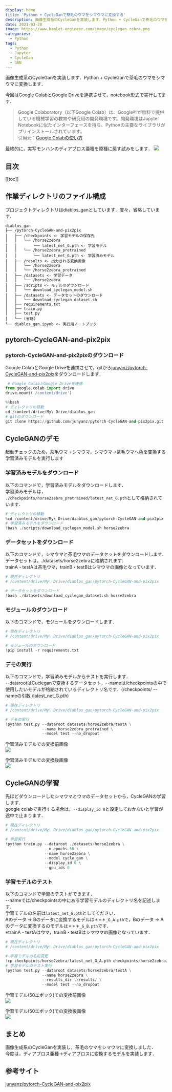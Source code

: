 ```yaml
---
display: home
title: 'Python + CycleGanで茶毛のウマをシマウマに変換する'
description: 画像生成系のCycleGanを実装します．Python + CycleGanで茶毛のウマをシマウマに変換します．
date: 2021-03-28
image: https://www.hamlet-engineer.com/image/cyclegan_zebra.png
categories: 
  - Python
tags:
  - Python
  - Jupyter
  - CycleGan
  - GAN
---
```

画像生成系のCycleGanを実装します．Python + CycleGanで茶毛のウマをシマウマに変換します．<br>
<!-- more -->

今回はGoogle ColabとGoogle Driveを連携させて，notebook形式で実行してます．<br>

> Google Colaboratory（以下Google Colab）は、Google社が無料で提供している機械学習の教育や研究用の開発環境です。開発環境はJupyter Notebookに似たインターフェースを持ち、Pythonの主要なライブラリがプリインストールされています。<br>
引用元：[Google Colabの使い方](https://interface.cqpub.co.jp/ail01/)

最終的に，実写モンハンのディアブロス亜種を原種に戻す試みをします．
![](/image/diablos_black.jpg)


## 目次
[[toc]]

## 作業ディレクトリのファイル構成
プロジェクトディレクトリはdiablos_ganとしています．度々，省略しています．
```
diablos_gan
├── /pytorch-CycleGAN-and-pix2pix
│   ├── /checkpoints <- 学習モデルの保存先
│   │   └── /horse2zebra
│   │       └── latest_net_G.pth <- 学習モデル
│   │   └── /horse2zebra_pretrained
│   │       └── latest_net_G.pth <- 学習済みモデル
│   ├── /results <- 出力される変換画像
│   │   └── /horse2zebra
│   │   └── /horse2zebra_pretrained
│   ├── /datasets <- 学習データ
│   │   └── /horse2zebra
│   ├── /scripts <- モデルのダウンロード
│   │   └── download_cyclegan_model.sh
│   ├── /datasets <- データセットのダウンロード
│   │   └── download_cyclegan_dataset.sh
│   ├── requirements.txt
│   ├── train.py
│   ├── test.py
│   └── (省略)
└── diablos_gan.ipynb <- 実行用ノートブック
```

## pytorch-CycleGAN-and-pix2pix
### pytorch-CycleGAN-and-pix2pixのダウンロード
Google ColabとGoogle Driveを連携させて，gitから[junyanz/pytorch-CycleGAN-and-pix2pix](https://github.com/junyanz/pytorch-CycleGAN-and-pix2pix)をダウンロードします．<br>

```python
 # Google ColabとGoogle Driveを連携
from google.colab import drive
drive.mount('/content/drive')
```

```python
%%bash
# ディレクトリの移動
cd /content/drive/My\ Drive/diablos_gan
# gitのダウンロード
git clone https://github.com/junyanz/pytorch-CycleGAN-and-pix2pix.git
```

## CycleGANのデモ
起動チェックのため，茶毛ウマ->シマウマ，シマウマ->茶毛ウマへ色を変換する学習済みモデルを実行します

### 学習済みモデルをダウンロード
以下のコマンドで，学習済みモデルをダウンロードします．<br>
学習済みモデルは， `./checkpoints/horse2zebra_pretrained/latest_net_G.pth`として格納されています．

```python
# ディレクトリの移動
%cd /content/drive/My\ Drive/diablos_gan/pytorch-CycleGAN-and-pix2pix
# 学習済みモデルをダウンロード
!bash ./scripts/download_cyclegan_model.sh horse2zebra
```

### データセットをダウンロード
以下のコマンドで，シマウマと茶毛ウマのデータセットをダウンロードします．<br>
データセットは，./datasets/horse2zebraに格納されます．<br>
trainA・testAは茶毛ウマ，trainB・testBはシマウマの画像となっています．
```python
# 現在ディレクトリ
# /content/drive/My\ Drive/diablos_gan/pytorch-CycleGAN-and-pix2pix

# データセットをダウンロード
!bash ./datasets/download_cyclegan_dataset.sh horse2zebra
```

### モジュールのダウンロード
以下のコマンドで，モジュールをダウンロードします．<br>
```python
# 現在ディレクトリ
# /content/drive/My\ Drive/diablos_gan/pytorch-CycleGAN-and-pix2pix

# モジュールのダウンロード
!pip install -r requirements.txt
```

### デモの実行
以下のコマンドで，学習済みモデルからテストを実行します．<br>
--datarootはCucleganで変換するデータセット，--nameは/checkpointsの中で使用したいモデルが格納されているディレクトリ名です．(/checkpoints/ --nameの引数 /latest_net_G.pth)
```python
# 現在ディレクトリ
# /content/drive/My\ Drive/diablos_gan/pytorch-CycleGAN-and-pix2pix

# デモの実行
!python test.py --dataroot datasets/horse2zebra/testA \
                --name horse2zebra_pretrained \
                --model test --no_dropout
```

学習済みモデルでの変換前画像<br>
![](/image/pretrain_house1.png)

学習済みモデルでの変換後画像<br>
![](/image/pretrain_house2.png)

## CycleGANの学習
先ほどダウンロードしたシマウマとウマのデータセットから，CycleGANの学習します．<br>
google colabで実行する場合は，`--display_id 0`と設定しておかないと学習が途中で止まります．
```python
# 現在ディレクトリ
# /content/drive/My\ Drive/diablos_gan/pytorch-CycleGAN-and-pix2pix

# 学習実行
!python train.py --dataroot ./datasets/horse2zebra \
                 --n_epochs 50 \
                 --name horse2zebra \
                 --model cycle_gan \
                 --display_id 0 \
                 --gpu_ids 0
```

### 学習モデルのテスト
以下のコマンドで学習のテストができます．<br>
--nameでは/checkpointsの中にある学習モデルのディレクトリ名を記述します．<br>
学習モデルの名前は`latest_net_G.pth`としてください．<br>
Aのデータ -> Bのデータに変換するモデルは`＊＊＊_G_A.pth`で，Bのデータ -> Aのデータに変換するのモデルは`＊＊＊_G_B.pth`です．<br>
※trainA・testAはウマ，trainB・testBはシマウマの画像となっています．

```python
# 現在ディレクトリ
# /content/drive/My\ Drive/diablos_gan/pytorch-CycleGAN-and-pix2pix

# 学習モデルの名前変更
!cp checkpoints/horse2zebra/latest_net_G_A.pth checkpoints/horse2zebra/latest_net_G.pth
# 学習モデルのテスト実行
!python test.py --dataroot datasets/horse2zebra/testA \
                --name horse2zebra \
                --results_dir ./results/ \
                --model test --no_dropout
```

学習モデル(50エポック)での変換前画像<br>
![](/image/train_house1.png)

学習モデル(50エポック)での変換後画像<br>
![](/image/train_house2.png)

## まとめ
画像生成系のCycleGanを実装し，茶毛のウマをシマウマに変換しました．<br>
今度は，ディアブロス亜種->ディアブロスに変換するモデルを実装します．

## 参考サイト
[junyanz/pytorch-CycleGAN-and-pix2pix](https://github.com/junyanz/pytorch-CycleGAN-and-pix2pix)<br>

<ClientOnly>
  <CallInArticleAdsense />
</ClientOnly>